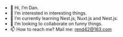 - 👋 Hi, I’m Dan.
- 👀 I’m interested in interesting things.
- 🌱 I’m currently learning Nest.js, Nuxt.js and Nest.js.
- 💞️ I’m looking to collaborate on funny things.
- 📫 How to reach me? Mail me: rend42@163.com

<!---
REND42/REND42 is a ✨ special ✨ repository because its `README.md` (this file) appears on your GitHub profile.
You can click the Preview link to take a look at your changes.
--->
